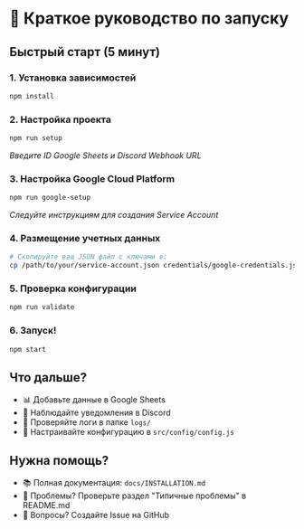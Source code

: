 # 🎯 Краткое руководство по запуску

## Быстрый старт (5 минут)

### 1. Установка зависимостей
```bash
npm install
```

### 2. Настройка проекта
```bash
npm run setup
```
*Введите ID Google Sheets и Discord Webhook URL*

### 3. Настройка Google Cloud Platform
```bash
npm run google-setup
```
*Следуйте инструкциям для создания Service Account*

### 4. Размещение учетных данных
```bash
# Скопируйте ваш JSON файл с ключами в:
cp /path/to/your/service-account.json credentials/google-credentials.json
```

### 5. Проверка конфигурации
```bash
npm run validate
```

### 6. Запуск!
```bash
npm start
```

## Что дальше?

- 📊 Добавьте данные в Google Sheets
- 👀 Наблюдайте уведомления в Discord
- 📝 Проверяйте логи в папке `logs/`
- 🔧 Настраивайте конфигурацию в `src/config/config.js`

## Нужна помощь?

- 📚 Полная документация: `docs/INSTALLATION.md`
- 🐛 Проблемы? Проверьте раздел "Типичные проблемы" в README.md
- 💬 Вопросы? Создайте Issue на GitHub
